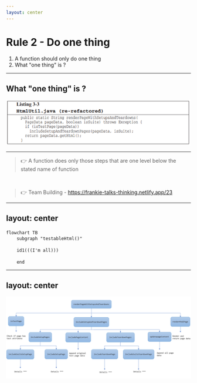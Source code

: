 ```yaml
---
layout: center
---
```


# Rule 2 - Do one thing
1. A function should only do one thing
2. What "one thing" is ?

---

## What "one thing" is ?

<img src="/images/Listing 3-3.PNG" class="m-1 h-40 rounded shadow" />

<!--
书中举出的例子是在最后重构好的代码中， 它有三个步骤：
1. 判断是否为测试页面
2. 如果是， 则进行setup and teardown的页面配置。
3. 渲染返回HTML页面。
那这个函数是完成一件事情还是完成了三件事情，大家思考一下。
下一页看答案
-->

---

> 👉 A function does only those steps that are one level below the stated name of function

<br>

> 👉 Team Building - https://frankie-talks-thinking.netlify.app/23

<!--
书中给出的概念是一个方法应该只做该函数名下同一抽象层上的步骤，那这个函数就只做了一件事情。
那按照这个概念的定义，书中最后重构后的方法是只做了一件事情。

对于我个人学习过程而已，这个解释很正确的，但是，如果给出书中样例代码之外的代码，对于准确地实践这个定义，还是有点含糊不清地，所以，我总结了一下个人的思考方式来将这个定义落地。 

所以，下面的内容是个人理解，仅供参考！！！

这部分是我之前分享过的关于结构化思考的部分，那次并不是全员分享的，有兴趣的可以后续再看看我的slides和笔记。
我认为对于能否将一个方法设计为足够小并且只做一件事情，首先，我们得对所实现的功能能有一个类似于这样的结构思考。我们要保证结构图中所有节点都尽可能地满足 MECE原则 - 相互独立，完全穷尽。 上次参加分享的，还有谁记得这个原则是什么？

这是举了一个例子关于如何组织我们的teambuilding， 假设，我们是要编写类似于结构图中的代码，我们需要思考如何编写相应的方法。 可以将每一个节点都理解为一个对应的方法。

那如何能实现一个方法只做一件事情，就是：
1. 这个方法不能去做同一层级的其他节点的事情，不要让他们有交集，有交集就以为不是一件事情，就意味在增加阅读负担。
2. 这个方法只包含它下一层也就是子节点的方法的调用，不能去包含孙子节点完成的事情。在书中的代码中， 最开始的方法就包含了所有所有子节点和孙子节点的所有事情，给我们的阅读增加了非常大的负担。
-->

---
layout: center
---

```mermaid {scale: 2}
flowchart TB
    subgraph "testableHtml()"

    id1(((I'm all)))

    end
```
<!--
那么以这种思维方式，再回过头来看书中代码最开始的版本，从结构图中来看，就是所有层级的代码都混合再一起。

它没有不同层级level的划分，所以，它所带来的阅读负担，只要读过这些代码的就都可以体会的到。
-->
---
layout: center
---

<img src="/images/fitnesscodethinking.PNG" class="rounded shadow" />

<!--

将书中代码中的方法，以结构化的方式列出后，我们就可以很清晰的知道每个方法所处的层级。

讲解每个方法都是在做一件事情，因为每个方法都只是包含它的子层级的方法。

在这些方法中，中间层级的代码，我们都可以把他们理解为胶水代码，他们只是在同一层级的抽象，将整个流程串联起来，实际上它并没有真正的去完成需要做的事情，只有最底层的代码才是细节，才是要完成的事情。

还有一种快速检验你的方法是否足够小，是否只做一件事，就是像Nate叔说的，可以按照TDD的方式去思考，如果自己写junit test code来测试你这个方法，是否足够轻松和简单，否则，就得考虑是否方法不够好。

-->

